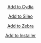 <center><a href="cydia://url/https://cydia.saurik.com/api/share#?source=https://repo.ametrine.dev/" class="myButton">Add to Cydia</a>  
  
<a href="sileo://source/https://repo.ametrine.dev/" class="myButton">Add to Sileo</a>  
  
<a href="zbra://sources/add/https://repo.ametrine.dev/" class="myButton">Add to Zebra</a>  
  
<a href="installer://https://repo.ametrine.dev/" class="myButton">Add to Installer</a></center>
